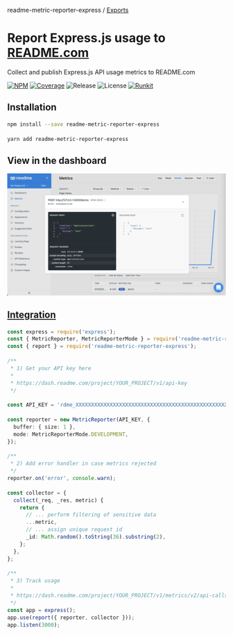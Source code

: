 readme-metric-reporter-express / [Exports](modules.md)

# Report Express.js usage to [README.com](https://docs.readme.com/docs/api-metrics-in-readme)

Collect and publish Express.js API usage metrics to README.com

[![NPM](https://badgen.net/npm/v/readme-metric-reporter-express)](https://www.npmjs.com/readme-metric-reporter-express)
[![Coverage](https://codecov.io/gh/igrek8/readme-metric-reporter-express/branch/main/graph/badge.svg)](https://codecov.io/gh/igrek8/readme-metric-reporter-express)
![Release](https://badgen.net/github/checks/igrek8/readme-metric-reporter-express)
![License](https://badgen.net/github/license/igrek8/readme-metric-reporter-express)
[![Runkit](https://badgen.net/badge/runkit/playground/cyan)](https://npm.runkit.com/readme-metric-reporter-express)

## Installation

```bash
npm install --save readme-metric-reporter-express

yarn add readme-metric-reporter-express
```

## View in the dashboard

![Integration](./media/readme-io-admin.png)

## [Integration](./runkit.js)

```ts
const express = require('express');
const { MetricReporter, MetricReporterMode } = require('readme-metric-reporter');
const { report } = require('readme-metric-reporter-express');

/**
 * 1) Get your API key here
 *
 * https://dash.readme.com/project/YOUR_PROJECT/v1/api-key
 */

const API_KEY = 'rdme_XXXXXXXXXXXXXXXXXXXXXXXXXXXXXXXXXXXXXXXXXXXXXXXXXXXXXXXXXXXXXXXXXXXXXX';

const reporter = new MetricReporter(API_KEY, {
  buffer: { size: 1 },
  mode: MetricReporterMode.DEVELOPMENT,
});

/**
 * 2) Add error handler in case metrics rejected
 */
reporter.on('error', console.warn);

const collector = {
  collect(_req, _res, metric) {
    return {
      // ... perform filtering of sensitive data
      ...metric,
      // ... assign unique request id
      _id: Math.random().toString(36).substring(2),
    };
  },
};

/**
 * 3) Track usage
 *
 * https://dash.readme.com/project/YOUR_PROJECT/v1/metrics/v2/api-calls
 */
const app = express();
app.use(report({ reporter, collector }));
app.listen(3000);
```
